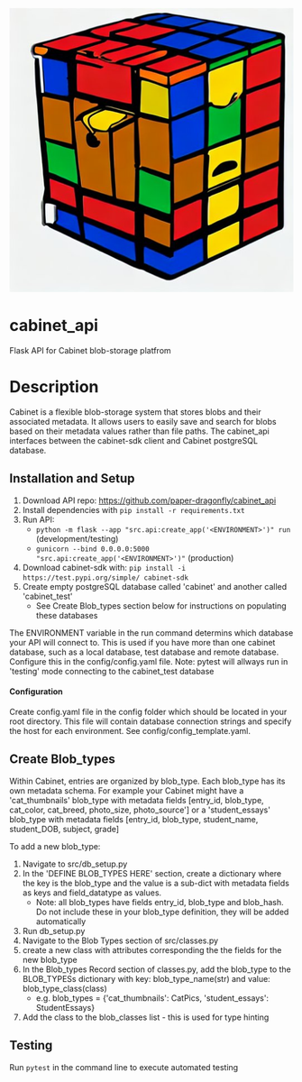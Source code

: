 ![Cabinet Logo](rubix2.jpeg)

# cabinet_api
Flask API for Cabinet blob-storage platfrom 

# Description 
Cabinet is a flexible blob-storage system that stores blobs and their associated metadata. It allows users to easily save and search for blobs based on their metadata values rather than file paths. The cabinet_api interfaces between the cabinet-sdk client and Cabinet postgreSQL database. 


## Installation and Setup

1. Download API repo: https://github.com/paper-dragonfly/cabinet_api
2. Install dependencies with `pip install -r requirements.txt`
3. Run API:
    *  `python -m flask --app "src.api:create_app('<ENVIRONMENT>')" run` (development/testing) 
    *  `gunicorn --bind 0.0.0.0:5000 "src.api:create_app('<ENVIRONMENT>')"` (production) 
5. Download cabinet-sdk with: `pip install -i https://test.pypi.org/simple/ cabinet-sdk`
6. Create empty postgreSQL database called 'cabinet' and another called 'cabinet_test' 
    * See Create Blob_types section below for instructions on populating these databases

The ENVIRONMENT variable in the run command determins which database your API will connect to. This is used if you have more than one cabinet database, such as a local database, test database and remote database. Configure this in the config/config.yaml file. 
Note: pytest will allways run in 'testing' mode connecting to the cabinet_test database 


#### Configuration
Create config.yaml file in the config folder which should be located in your root directory. This file will contain database connection strings and specify the host for each environment. See config/config_template.yaml.


## Create Blob_types
Within Cabinet, entries are organized by blob_type. Each blob_type has its own metadata schema. For example your Cabinet might have a 'cat_thumbnails' blob_type with metadata fields [entry_id, blob_type, cat_color, cat_breed, photo_size, photo_source'] or a 'student_essays' blob_type with metadata fields [entry_id, blob_type, student_name, student_DOB, subject, grade]

To add a new blob_type:
1. Navigate to src/db_setup.py 
2. In the 'DEFINE BLOB_TYPES HERE' section, create a dictionary where the key is the blob_type and the value is a sub-dict with metadata fields as keys and field_datatype as values. 
    * Note: all blob_types have fields entry_id, blob_type and blob_hash. Do not include these in your blob_type definition, they will be added automatically 
3. Run db_setup.py 
4. Navigate to the Blob Types section of src/classes.py  
5. create a new class with attributes corresponding the the fields for the new blob_type
6. In the Blob_types Record section of classes.py, add the blob_type to the BLOB_TYPESs dictionary with key: blob_type_name(str) and value: blob_type_class(class)  
    * e.g. blob_types = {'cat_thumbnails': CatPics, 'student_essays': StudentEssays}
7. Add the class to the blob_classes list - this is used for type hinting 

## Testing
Run ```pytest``` in the command line to execute automated testing

